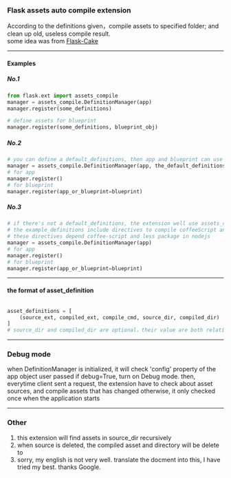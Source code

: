 ### Flask assets auto compile extension
According to the definitions given，compile assets to specified folder; and clean up old, useless compile result.  
some idea was from [Flask-Cake](https://github.com/rsenk330/Flask-Cake)

---

#### Examples

##### No.1
```python
from flask.ext import assets_compile
manager = assets_compile.DefinitionManager(app)
manager.register(some_definitions)

# define assets for blueprint
manager.register(some_definitions, blueprint_obj)
```

##### No.2
```python
# you can define a default_definitions, then app and blueprint can use the same definitions.(of course, input and output directory'path will determined by their own root_path)
manager = assets_compile.DefinitionManager(app, the_default_definitions)
# for app
manager.register()
# for blueprint
manager.register(app_or_blueprint=blueprint)
```

##### No.3
```python
# if there's not a default_definitions, the extension well use assets_compile.example_definitions by default.
# the example_definitions include directives to compile coffeeScript and LESS.
# these directives depend coffee-script and less package in nodejs
manager = assets_compile.DefinitionManager(app)
# for app
manager.register()
# for blueprint
manager.register(app_or_blueprint=blueprint)
```

---

#### the format of asset_definition

```python

asset_definitions = [
    (source_ext, compiled_ext, compile_cmd, source_dir, compiled_dir)
]
# source_dir and compiled_dir are optional，their value are both relative path to app/blueprint.root_path (notice: it's root_path, instead of static_folder)
```

---

### Debug mode

when DefinitionManager is initialized, it will check 'config' property of the app object user passed
if debug=True, turn on Debug mode.
then, everytime client sent a request, the extension have to check about asset sources, and compile assets that has changed
otherwise, it only checked once when the application starts

---

### Other

1. this extension will find assets in source_dir recursively 
2. when source is deleted, the compiled asset and directory will be delete to
3. sorry, my english is not very well. translate the docment into this, I have tried my best. thanks Google.